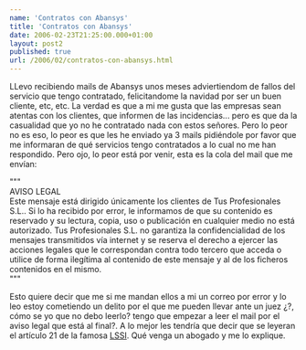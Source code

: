 ```yaml
---
name: 'Contratos con Abansys'
title: 'Contratos con Abansys'
date: 2006-02-23T21:25:00.000+01:00
layout: post2
published: true
url: /2006/02/contratos-con-abansys.html
---
```


LLevo recibiendo mails de Abansys unos meses adviertiendom de fallos del servicio que tengo contratado, felicitandome la navidad por ser un buen cliente, etc, etc. La verdad es que a mi me gusta que las empresas sean atentas con los clientes, que informen de las incidencias... pero es que da la casualidad que yo no he contratado nada con estos señores. Pero lo peor no es eso, lo peor es que les he enviado ya 3 mails pidiéndole por favor que me informaran de qué servicios tengo contratados a lo cual no me han respondido. Pero ojo, lo peor está por venir, esta es la cola del mail que me envían:  
  
"""  
AVISO LEGAL  
Este mensaje está dirigido únicamente los clientes de Tus Profesionales S.L.. Si lo ha recibido por error, le informamos de que su contenido es reservado y su lectura, copia, uso o publicación en cualquier medio no está autorizado. Tus Profesionales S.L. no garantiza la confidencialidad de los mensajes transmitidos vía internet y se reserva el derecho a ejercer las acciones legales que le correspondan contra todo tercero que acceda o utilice de forma ilegítima al contenido de este mensaje y al de los ficheros contenidos en el mismo.  
"""  
  
Esto quiere decir que me si me mandan ellos a mi un correo por error y lo leo estoy cometiendo un delito por el que me pueden llevar ante un juez ¿?, cómo se yo que no debo leerlo? tengo que empezar a leer el mail por el aviso legal que está al final?. A lo mejor les tendría que decir que se leyeran el artículo 21 de la famosa [LSSI](http://www.lssi.es/futuretense_cs/ccurl/Ley%2034-2002.consolidada%20Revision%20marzo.pdf). Qué venga un abogado y me lo explique.